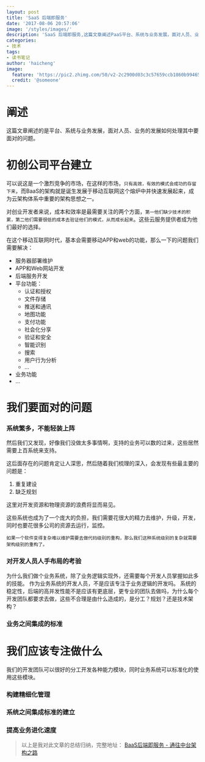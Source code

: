 ```yaml
---
layout: post
title: 'SaaS 后端即服务'
date: '2017-08-06 20:57:06'
image: '/styles/images/'
description: 'SaaS 后端即服务,这篇文章阐述PaaS平台、系统与业务发展，面对人员、业务的发展如何处理其中要面对的问题。'
categories:
- 技术
tags:
- 读书笔记
author: 'haicheng'
image:
  feature: 'https://pic2.zhimg.com/50/v2-2c2900d03c3c57659ccb1860b9946549_hd.jpg'
  credit: '@someone'
---
```



# 阐述
这篇文章阐述的是平台、系统与业务发展，面对人员、业务的发展如何处理其中要面对的问题。

# 初创公司平台建立

可以说这是一个激烈竞争的市场，在这样的市场，`只有高效，有效的模式会成功的存留下来`，而BaaS的架构就是诞生发展于移动互联网这个熔炉中并快速发展起来，成为云架构体系中重要的架构思想之一。

对创业开发者来说，成本和效率是最需要关注的两个方面，`第一他们缺少技术的积累，第二他们需要很低的成本去验证他们的模式，从而成长起来`。这些云服务提供者成为他们最好的选择。

 在这个移动互联网时代，基本会需要移动APP和web的功能，那么一下的问题我们需要解决：

- 服务器部署维护
- APP和Web网站开发
- 后端服务开发
- 平台功能：
  - 认证和授权
  - 文件存储
  - 推送和通讯
  - 地图功能
  - 支付功能
  - 社会化分享
  - 验证和安全
  - 智能识别
  - 搜索
  - 用户行为分析
  - ...
- 业务功能
-  ...


# 我们要面对的问题
### 系统繁多，不能轻装上阵

然后我们又发现，好像我们没做太多事情啊，支持的业务可以数的过来，这些居然需要上百系统来支持。

这后面存在的问题肯定让人深思，然后随着我们梳理的深入，会发现有些最主要的问题是：
1. 重复建设
2. 缺乏规划

这里对开发资源和物理资源的浪费将显而易见。

这些系统也成为了一个庞大的负担，我们需要花很大的精力去维护，升级，开发，同时也要花很多公司的资源去运行，监控。

`如果一个软件变得复杂难以维护需要去做代码级别的重构，那么我们这种系统级别的复杂就需要架构级别的重构了。`

### 对开发人员人手布局的考验

为什么我们做个业务系统，除了业务逻辑实现外，还需要每个开发人员掌握如此多的技能。 作为业务系统的开发人员，不是应该专注于业务逻辑的开发吗。 系统的稳定性，后端的高并发性能不是应该有更底层，更专业的团队去做吗，为什么每个开发团队都要求去做，这些不合理是由什么造成的，是分工？规划？还是技术架构？

### 业务之间集成的标准

# 我们应该专注做什么

我们的开发团队可以很好的分工开发各种能力模块，同时业务系统可以标准化的使用这些模块。
### 构建精细化管理
### 系统之间集成标准的建立
### 提高业务进化速度


> 以上是我对此文章的总结归纳，完整地址： [BaaS后端即服务 - 通往中台架构之路](https://yq.aliyun.com/articles/2918?comefrom=http://blogread.cn/news/)


